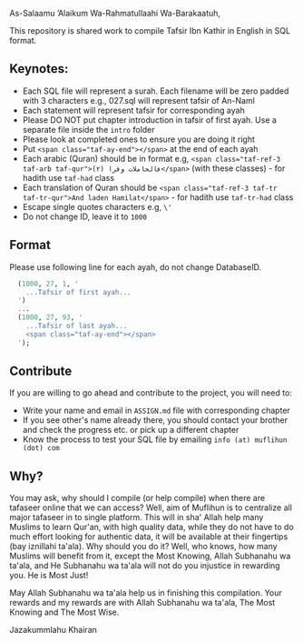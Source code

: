 As-Salaamu ’Alaikum Wa-Rahmatullaahi Wa-Barakaatuh,

This repository is shared work to compile Tafsir Ibn Kathir in English in SQL format.

## Keynotes:

 * Each SQL file will represent a surah. Each filename will be zero padded with 3 characters e.g., 027.sql will represent tafsir of An-Naml
 * Each statement will represent tafsir for corresponding ayah
 * Please DO NOT put chapter introduction in tafsir of first ayah. Use a separate file inside the `intro` folder
 * Please look at completed ones to ensure you are doing it right
 * Put `<span class="taf-ay-end"></span>` at the end of each ayah
 * Each arabic (Quran) should be in format e.g, `<span class="taf-ref-3 taf-arb taf-qur">(۲) فالحاملات وقرا</span>` (with these classes) - for hadith use `taf-had` class
 * Each translation of Quran should be `<span class="taf-ref-3 taf-tr taf-tr-qur">And laden Hamilat</span>` - for hadith use `taf-tr-had` class
 * Escape single quotes characters e.g, `\'`
 * Do not change ID, leave it to `1000`

## Format

Please use following line for each ayah, do not change DatabaseID.

```SQL
  (1000, 27, 1, '
    ...Tafsir of first ayah...
  ')
  ...
  (1000, 27, 93, '
    ...Tafsir of last ayah...
    <span class="taf-ay-end"></span>
  ');
```

## Contribute

If you are willing to go ahead and contribute to the project, you will need to:

 * Write your name and email in `ASSIGN.md` file with corresponding chapter
 * If you see other's name already there, you should contact your brother and check the progress etc. or pick up a different chapter
 * Know the process to test your SQL file by emailing `info (at) muflihun (dot) com`

## Why?

You may ask, why should I compile (or help compile) when there are tafaseer online that we can access? Well, aim of Muflihun is to centralize all major tafaseer in to single platform. This will in sha' Allah help many Muslims to learn Qur'an, with high quality data, while they do not have to do much effort looking for authentic data, it will be available at their fingertips (bay iznillahi ta'ala). Why should you do it? Well, who knows, how many Muslims will benefit from it, except the Most Knowing, Allah Subhanahu wa ta'ala, and He Subhanahu wa ta'ala will not do you injustice in rewarding you. He is Most Just!

May Allah Subhanahu wa ta'ala help us in finishing this compilation. Your rewards and my rewards are with Allah Subhanahu wa ta'ala, The Most Knowing and The Most Wise.

Jazakummlahu Khairan
